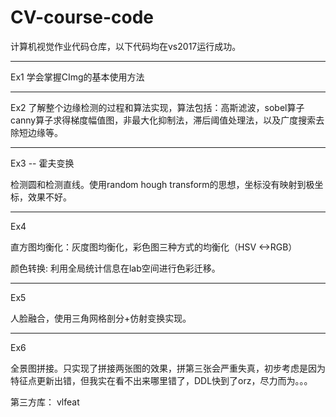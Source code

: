 # CV-course-code
计算机视觉作业代码仓库，以下代码均在vs2017运行成功。

----
Ex1 学会掌握CImg的基本使用方法

----
Ex2 了解整个边缘检测的过程和算法实现，算法包括：高斯滤波，sobel算子canny算子求得梯度幅值图，非最大化抑制法，滞后阈值处理法，以及广度搜索去除短边缘等。

---

Ex3 -- 霍夫变换

检测圆和检测直线。使用random hough transform的思想，坐标没有映射到极坐标，效果不好。

----

Ex4  

直方图均衡化：灰度图均衡化，彩色图三种方式的均衡化（HSV <->RGB）

颜色转换: 利用全局统计信息在lab空间进行色彩迁移。

---

Ex5

人脸融合，使用三角网格剖分+仿射变换实现。

---

Ex6 

全景图拼接。只实现了拼接两张图的效果，拼第三张会严重失真，初步考虑是因为特征点更新出错，但我实在看不出来哪里错了，DDL快到了orz，尽力而为。。。

第三方库： vlfeat 